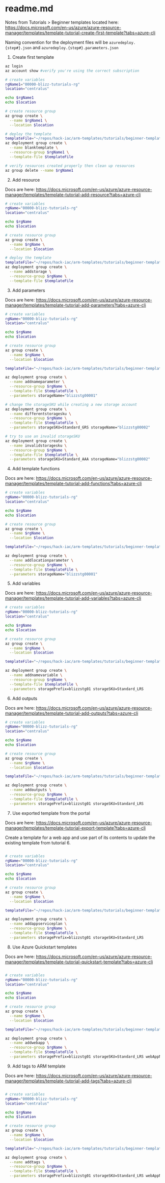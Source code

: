# readme.md

Notes from Tutorials > Beginner templates located here: <https://docs.microsoft.com/en-us/azure/azure-resource-manager/templates/template-tutorial-create-first-template?tabs=azure-cli>

Naming convention for the deployment files will be ```azuredeploy.{step#}.json``` and ```azuredeploy.{step#}.parameters.json```

1. Create first template

```bash azure cli
az login
az account show #verify you're using the correct subscription

# create variables
rgName1="00000-blizz-tutorials-rg"
location="centralus"

echo $rgName1
echo $location

# create resource group
az group create \
  --name $rgName1 \
  --location $location

# deploy the template
templateFile="~/repos/hack-iac/arm-templates/tutorials/beginner-templates/azuredeploy.1.json"
az deployment group create \
  --name blanktemplate \
  --resource-group $rgName1 \
  --template-file $templateFile

# verify resources created properly then clean up resources
az group delete --name $rgName1

```

2. Add resource

Docs are here: <https://docs.microsoft.com/en-us/azure/azure-resource-manager/templates/template-tutorial-add-resource?tabs=azure-cli>

```bash azure cli
# create variables
rgName="00000-blizz-tutorials-rg"
location="centralus"

echo $rgName
echo $location

# create resource group
az group create \
  --name $rgName \
  --location $location

# deploy the template
templateFile="~/repos/hack-iac/arm-templates/tutorials/beginner-templates/azuredeploy.2.json"
az deployment group create \
  --name addstorage \
  --resource-group $rgName \
  --template-file $templateFile

```

3. Add parameters

Docs are here: <https://docs.microsoft.com/en-us/azure/azure-resource-manager/templates/template-tutorial-add-parameters?tabs=azure-cli>

```bash azure cli
# create variables
rgName="00000-blizz-tutorials-rg"
location="centralus"

echo $rgName
echo $location

# create resource group
az group create \
  --name $rgName \
  --location $location

templateFile="~/repos/hack-iac/arm-templates/tutorials/beginner-templates/azuredeploy.3.json"

az deployment group create \
  --name addnameparameter \
  --resource-group $rgName \
  --template-file $templateFile \
  --parameters storageName="blizzstg00001"

# change the storageSKU while creating a new storage account
az deployment group create \
  --name differentstoragesku \
  --resource-group $rgName \
  --template-file $templateFile \
  --parameters storageSKU=Standard_GRS storageName="blizzstg00002"

# try to use an invalid storageSKU
az deployment group create \
  --name invalidstoragesku \
  --resource-group $rgName \
  --template-file $templateFile \
  --parameters storageSKU=Standard_AAA storageName="blizzstg00002"

```

4. Add template functions

Docs are here: <https://docs.microsoft.com/en-us/azure/azure-resource-manager/templates/template-tutorial-add-functions?tabs=azure-cli>

```bash azure cli
# create variables
rgName="00000-blizz-tutorials-rg"
location="centralus"

echo $rgName
echo $location

# create resource group
az group create \
  --name $rgName \
  --location $location

templateFile="~/repos/hack-iac/arm-templates/tutorials/beginner-templates/azuredeploy.4.json"

az deployment group create \
  --name addlocationparameter \
  --resource-group $rgName \
  --template-file $templateFile \
  --parameters storageName="blizzstg00001"

```

5. Add variables

Docs are here: <https://docs.microsoft.com/en-us/azure/azure-resource-manager/templates/template-tutorial-add-variables?tabs=azure-cli>

```bash azure cli
# create variables
rgName="00000-blizz-tutorials-rg"
location="centralus"

echo $rgName
echo $location

# create resource group
az group create \
  --name $rgName \
  --location $location

templateFile="~/repos/hack-iac/arm-templates/tutorials/beginner-templates/azuredeploy.5.json"

az deployment group create \
  --name addnamevariable \
  --resource-group $rgName \
  --template-file $templateFile \
  --parameters storagePrefix=blizzstg01 storageSKU=Standard_LRS

```

6. Add outputs

Docs are here: <https://docs.microsoft.com/en-us/azure/azure-resource-manager/templates/template-tutorial-add-outputs?tabs=azure-cli>

```bash azure cli
# create variables
rgName="00000-blizz-tutorials-rg"
location="centralus"

echo $rgName
echo $location

# create resource group
az group create \
  --name $rgName \
  --location $location

templateFile="~/repos/hack-iac/arm-templates/tutorials/beginner-templates/azuredeploy.6.json"

az deployment group create \
  --name addoutputs \
  --resource-group $rgName \
  --template-file $templateFile \
  --parameters storagePrefix=blizzstg01 storageSKU=Standard_LRS

```

7. Use exported template from the portal

Docs are here: <https://docs.microsoft.com/en-us/azure/azure-resource-manager/templates/template-tutorial-export-template?tabs=azure-cli>

Create a template for a web app and use part of its contents to update the existing template from tutorial 6.

```bash azure cli

# create variables
rgName="00000-blizz-tutorials-rg"
location="centralus"

echo $rgName
echo $location

# create resource group
az group create \
  --name $rgName \
  --location $location

templateFile="~/repos/hack-iac/arm-templates/tutorials/beginner-templates/azuredeploy.7.json"

az deployment group create \
  --name addappserviceplan \
  --resource-group $rgName \
  --template-file $templateFile \
  --parameters storagePrefix=blizzstg01 storageSKU=Standard_LRS

```

8. Use Azure Quickstart templates

Docs are here: <https://docs.microsoft.com/en-us/azure/azure-resource-manager/templates/template-tutorial-quickstart-template?tabs=azure-cli>

```bash azure cli

# create variables
rgName="00000-blizz-tutorials-rg"
location="centralus"

echo $rgName
echo $location

# create resource group
az group create \
  --name $rgName \
  --location $location

templateFile="~/repos/hack-iac/arm-templates/tutorials/beginner-templates/azuredeploy.8.json"

az deployment group create \
  --name addwebapp \
  --resource-group $rgName \
  --template-file $templateFile \
  --parameters storagePrefix=blizzstg01 storageSKU=Standard_LRS webAppName=blizzdemowebapp

```

9. Add tags to ARM template

Docs are here: <https://docs.microsoft.com/en-us/azure/azure-resource-manager/templates/template-tutorial-add-tags?tabs=azure-cli>

```bash azure cli

# create variables
rgName="00000-blizz-tutorials-rg"
location="centralus"

echo $rgName
echo $location

# create resource group
az group create \
  --name $rgName \
  --location $location

templateFile="~/repos/hack-iac/arm-templates/tutorials/beginner-templates/azuredeploy.9.json"

az deployment group create \
  --name addtags \
  --resource-group $rgName \
  --template-file $templateFile \
  --parameters storagePrefix=blizzstg01 storageSKU=Standard_LRS webAppName=blizzdemowebapp

```
